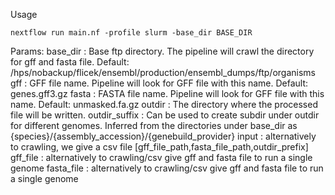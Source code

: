 Usage

```
nextflow run main.nf -profile slurm -base_dir BASE_DIR
```

Params:
    base_dir        : Base ftp directory. The pipeline will crawl the directory for gff and fasta file. Default: /hps/nobackup/flicek/ensembl/production/ensembl_dumps/ftp/organisms
    gff             : GFF file name. Pipeline will look for GFF file with this name. Default: genes.gff3.gz
    fasta           : FASTA file name. Pipeline will look for GFF file with this name. Default: unmasked.fa.gz
    outdir          : The directory where the processed file will be written.
    outdir_suffix   : Can be used to create subdir under outdir for different genomes. Inferred from the directories under base_dir as {species}/{assembly_accession}/{genebuild_provider} 
    input           : alternatively to crawling, we give a csv file [gff_file_path,fasta_file_path,outdir_prefix]
    gff_file        : alternatively to crawling/csv give gff and fasta file to run a single genome
    fasta_file      : alternatively to crawling/csv give gff and fasta file to run a single genome

